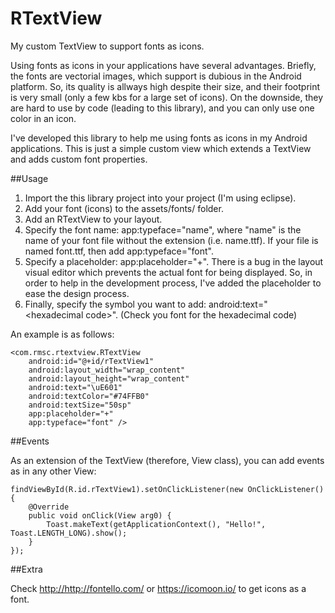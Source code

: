 RTextView
=========

My custom TextView to support fonts as icons.

Using fonts as icons in your applications have several advantages. Briefly, the fonts are vectorial images, which support is dubious in the Android platform. So, its quality is allways high despite their size, and their footprint is very small (only a few kbs for a large set of icons).
On the downside, they are hard to use by code (leading to this library), and you can only use one color in an icon.

I've developed this library to help me using fonts as icons in my Android applications.
This is just a simple custom view which extends a TextView and adds custom font properties.

##Usage

1. Import the this library project into your project (I'm using eclipse).
2. Add your font (icons) to the assets/fonts/ folder.
3. Add an RTextView to your layout.
4. Specify the font name: app:typeface="name", where "name" is the name of your font file without the extension (i.e. name.ttf). If your file is named font.ttf, then add app:typeface="font".
5. Specify a placeholder: app:placeholder="+". There is a bug in the layout visual editor which prevents the actual font for being displayed. So, in order to help in the development process, I've added the placeholder to ease the design process.
6. Finally, specify the symbol you want to add: android:text="\<hexadecimal code>". (Check you font for the hexadecimal code)

An example is as follows:

	<com.rmsc.rtextview.RTextView
        android:id="@+id/rTextView1"
        android:layout_width="wrap_content"
        android:layout_height="wrap_content"
        android:text="\uE601"
        android:textColor="#74FFB0"
        android:textSize="50sp"
        app:placeholder="+"
        app:typeface="font" />
        
##Events

As an extension of the TextView (therefore, View class), you can add events as in any other View:

	findViewById(R.id.rTextView1).setOnClickListener(new OnClickListener() {
		@Override
		public void onClick(View arg0) {
			Toast.makeText(getApplicationContext(), "Hello!", Toast.LENGTH_LONG).show();
		}
	});

##Extra

Check <http://http://fontello.com/> or <https://icomoon.io/> to get icons as a font.

